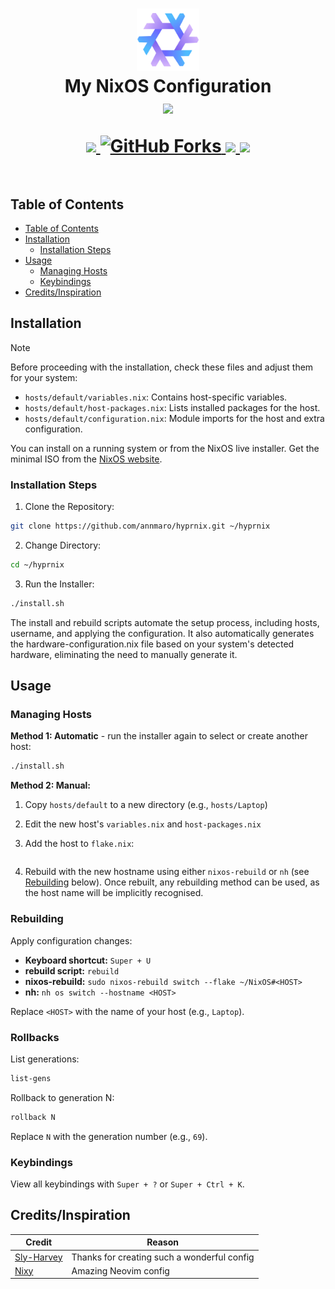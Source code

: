 <h1 align="center">
   <img src="/img/nixos-logo.png" width="100px" /> 
   <br>
      My NixOS Configuration
   <br>
      <img src="https://raw.githubusercontent.com/catppuccin/catppuccin/main/assets/palette/macchiato.png" width="600px" /> <br>
   <div align="center">

   <div align="center">
      <p></p>
      <div align="center">
         <a href="https://github.com/annmaro/hyprnix/stargazers">
            <img src="https://img.shields.io/github/stars/annmaro/hyprnix?color=F5BDE6&labelColor=303446&style=for-the-badge&logo=starship&logoColor=F5BDE6">
         </a>
         <a href="https://github.com/annmaro/hyprnix/network/members">
            <img src="https://img.shields.io/github/forks/annmaro/hyprnix?color=C6A0F6&labelColor=303446&style=for-the-badge&logo=git&logoColor=C6A0F6" alt="GitHub Forks">
         </a>
         <!-- <a href="https://github.com/Sly-Harvey/NixOS/"> -->
         <!--    <img src="https://img.shields.io/github/repo-size/Sly-Harvey/NixOS?color=C6A0F6&labelColor=303446&style=for-the-badge&logo=github&logoColor=C6A0F6"> -->
         <!-- </a> -->
         <a = href="https://nixos.org">
            <img src="https://img.shields.io/badge/NixOS-Unstable-blue?style=for-the-badge&logo=NixOS&logoColor=91D7E3&label=NixOS&labelColor=303446&color=91D7E3">
            <!-- <img src="https://img.shields.io/badge/NixOS-unstable-blue.svg?style=for-the-badge&labelColor=303446&logo=NixOS&logoColor=white&color=91D7E3"> -->
         </a>
         <a href="https://github.com/annmaro/hyprnix/blob/main/LICENSE">
            <img src="https://img.shields.io/static/v1.svg?style=for-the-badge&label=License&message=MIT&colorA=313244&colorB=F5A97F&logo=unlicense&logoColor=F5A97F&"/>
         </a>
      </div>
      <br>
   </div>
</h1>

## Table of Contents

- [Table of Contents](#table-of-contents)
- [Installation](#installation)
  - [Installation Steps](#installation-steps)
- [Usage](#usage)
  - [Managing Hosts](#managing-hosts)
  - [Keybindings](#keybindings)
- [Credits/Inspiration](#creditsinspiration)

## Installation

> [!Note]
> Before proceeding with the installation, check these files and adjust them for your system:
>
> - `hosts/default/variables.nix`: Contains host-specific variables.
> - `hosts/default/host-packages.nix`: Lists installed packages for the host.
> - `hosts/default/configuration.nix`: Module imports for the host and extra configuration.

<!-- You can install this configuration either on a running system or from the NixOS live installer. The minimal ISO is recommended and can be downloaded from the [official NixOS website](https://nixos.org/download/#nixos-iso). -->

You can install on a running system or from the NixOS live installer. Get the minimal ISO from the [NixOS website](https://nixos.org/download/#nixos-iso).

### Installation Steps

1. Clone the Repository:

```bash
git clone https://github.com/annmaro/hyprnix.git ~/hyprnix
```

<!-- 2. Navigate to the Directory: -->

2. Change Directory:

```bash
cd ~/hyprnix
```

3. Run the Installer:

```bash
./install.sh
```

<!-- The script handles host setup, username configuration, and automatically generates `hardware-configuration.nix` based on your hardware. -->

The install and rebuild scripts automate the setup process, including hosts, username, and applying the configuration. It also automatically generates the hardware-configuration.nix file based on your system's detected hardware, eliminating the need to manually generate it.

## Usage

### Managing Hosts

**Method 1: Automatic** - run the installer again to select or create another host:

```bash
./install.sh
```

**Method 2: Manual:**

1. Copy `hosts/default` to a new directory (e.g., `hosts/Laptop`)
2. Edit the new host's `variables.nix` and `host-packages.nix`
3. Add the host to `flake.nix`:

   ```

<!-- 4. Rebuild with the new hostname (see below) -->

4. Rebuild with the new hostname using either `nixos-rebuild` or `nh` (see [Rebuilding](#rebuilding) below). Once rebuilt, any rebuilding method can be used, as the host name will be implicitly recognised.

### Rebuilding

Apply configuration changes:

- **Keyboard shortcut:** `Super + U`
- **rebuild script:** `rebuild`
- **nixos-rebuild:** `sudo nixos-rebuild switch --flake ~/NixOS#<HOST>`
- **nh:** `nh os switch --hostname <HOST>`

Replace `<HOST>` with the name of your host (e.g., `Laptop`).

### Rollbacks

List generations:

```bash
list-gens
```

Rollback to generation N:

```bash
rollback N
```

Replace `N` with the generation number (e.g., `69`).

### Keybindings

View all keybindings with `Super + ?` or `Super + Ctrl + K`.

## Credits/Inspiration

| Credit                                      | Reason                                      |
| ------------------------------------------- | ------------------------------------------- |
| [Sly-Harvey](//github.com/Sly-Harvey/NixOS) | Thanks for creating such a wonderful config |
| [Nixy](https://github.com/anotherhadi/nixy) | Amazing Neovim config                       |